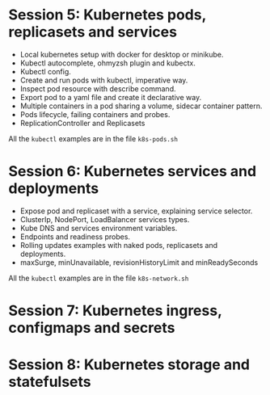 # Session 5: Kubernetes pods, replicasets and services

- Local kubernetes setup with docker for desktop or minikube.
- Kubectl autocomplete, ohmyzsh plugin and kubectx.
- Kubectl config.
- Create and run pods with kubectl, imperative way.
- Inspect pod resource with describe command.
- Export pod to a yaml file and create it declarative way.
- Multiple containers in a pod sharing a volume, sidecar container pattern.
- Pods lifecycle, failing containers and probes.
- ReplicationController and Replicasets

All the `kubectl` examples are in the file `k8s-pods.sh`

# Session 6: Kubernetes services and deployments

- Expose pod and replicaset with a service, explaining service selector.
- ClusterIp, NodePort, LoadBalancer services types.
- Kube DNS and services environment variables.
- Endpoints and readiness probes.
- Rolling updates examples with naked pods, replicasets and deployments.
- maxSurge, minUnavailable, revisionHistoryLimit and minReadySeconds

All the `kubectl` examples are in the file `k8s-network.sh`

# Session 7: Kubernetes ingress, configmaps and secrets

# Session 8: Kubernetes storage and statefulsets
